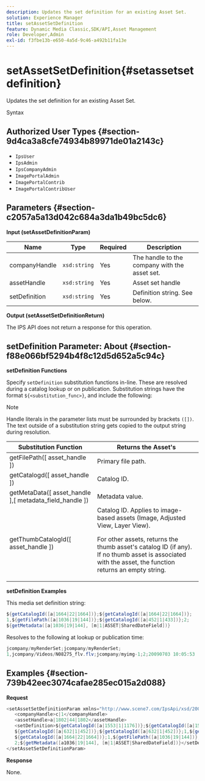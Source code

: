```yaml
---
description: Updates the set definition for an existing Asset Set.
solution: Experience Manager
title: setAssetSetDefinition
feature: Dynamic Media Classic,SDK/API,Asset Management
role: Developer,Admin
exl-id: f3fbe13b-e650-4a5d-9c46-a492b11fa13e
---
```

# setAssetSetDefinition{#setassetsetdefinition}

Updates the set definition for an existing Asset Set.

 Syntax 

## Authorized User Types {#section-9d4ca3a8cfe74934b89971de01a2143c}

* `IpsUser` 
* `IpsAdmin` 
* `IpsCompanyAdmin` 
* `ImagePortalAdmin` 
* `ImagePortalContrib` 
* `ImagePortalContribUser`

## Parameters {#section-c2057a5a13d042c684a3da1b49bc5dc6}

**Input (setAssetDefinitionParam)** 

|  Name  | Type  | Required  | Description  |
|---|---|---|---|
|  companyHandle  | `xsd:string`  | Yes  | The handle to the company with the asset set.  |
|  assetHandle  | `xsd:string`  | Yes  | Asset set handle  |
|  setDefinition  | `xsd:string`  | Yes  | Definition string. See below.  |

**Output (setAssetSetDefinitionReturn)**

The IPS API does not return a response for this operation.

## setDefinition Parameter: About {#section-f88e066bf5294b4f8c12d5d652a5c94c}

**setDefinition Functions**

Specify `setDefinition` substitution functions in-line. These are resolved during a catalog lookup or on publication. Substitution strings have the format `${<substitution_func>}`, and include the following: 

>[!NOTE]
>
>Handle literals in the parameter lists must be surrounded by brackets `([])`. The text outside of a substitution string gets copied to the output string during resolution.

<table id="table_A93D2C273B694C289208AA926B2597CD"> 
 <thead> 
  <tr> 
   <th colname="col1" class="entry"> Substitution Function </th> 
   <th colname="col2" class="entry"> Returns the Asset's </th> 
  </tr> 
 </thead>
 <tbody> 
  <tr> 
   <td colname="col1"> <span class="codeph"> getFilePath([ <span class="varname"> asset_handle </span>]) </span> </td> 
   <td colname="col2"> Primary file path. </td> 
  </tr> 
  <tr> 
   <td colname="col1"> <span class="codeph"> getCatalogd([ <span class="varname"> asset_handle </span>]) </span> </td> 
   <td colname="col2"> Catalog ID. </td> 
  </tr> 
  <tr> 
   <td colname="col1"> <span class="codeph"> getMetaData([ <span class="varname"> asset_handle </span>],[ <span class="varname"> metadata_field_handle </span>]) </span> </td> 
   <td colname="col2"> Metadata value. </td> 
  </tr> 
  <tr> 
   <td colname="col1"> <span class="codeph"> getThumbCatalogId([ <span class="varname"> asset_handle </span>]) </span> </td> 
   <td colname="col2"> Catalog ID. Applies to image-based assets (Image, Adjusted View, Layer View). <p>For other assets, returns the thumb asset's catalog ID (if any). If no thumb asset is associated with the asset, the function returns an empty string. </p> </td> 
  </tr> 
 </tbody> 
</table>

**setDefinition Examples**

This media set definition string: 

```java
${getCatalogId([a|1664|22|1664])};${getCatalogId([a|1664|22|1664])}; 
1,${getFilePath([a|1036|19|144])};${getCatalogId([a|452|1|433])};2; 
${getMetadata([a|1036|19|144], [m|1|ASSET|SharedDateField])}
```

Resolves to the following at lookup or publication time: 

```java
jcompany/myRenderSet;jcompany/myRenderSet; 
1,jcompany/Videos/N08275_flv.flv;jcompany/myimg-1;2;20090703 10:05:53
```

## Examples {#section-739b42eec3074cafae285ec015a2d088}

**Request** 

```java
<setAssetSetDefinitionParam xmlns="http://www.scene7.com/IpsApi/xsd/2009-07-31"> 
   <companyHandle>c|1</companyHandle> 
   <assetHandle>a|1802|44|1802</assetHandle> 
   <setDefinition>${getCatalogId([a|1553|1|1176])};${getCatalogId([a|1553|1|1176])};1;img1, 
   ${getCatalogId([a|632|1|452])};${getCatalogId([a|632|1|452])};1,${getCatalogId([a|1664|22|1664])}; 
   ${getCatalogId([a|1664|22|1664])};1,${getFilePath([a|1036|19|144])};${getCatalogId([ a|452|1|433])}; 
   2;${getMetadata([a1036|19|144], [m|1|ASSET|SharedDateField])}</setDefinition> 
</setAssetSetDefinitionParam>
```

**Response**

None.
